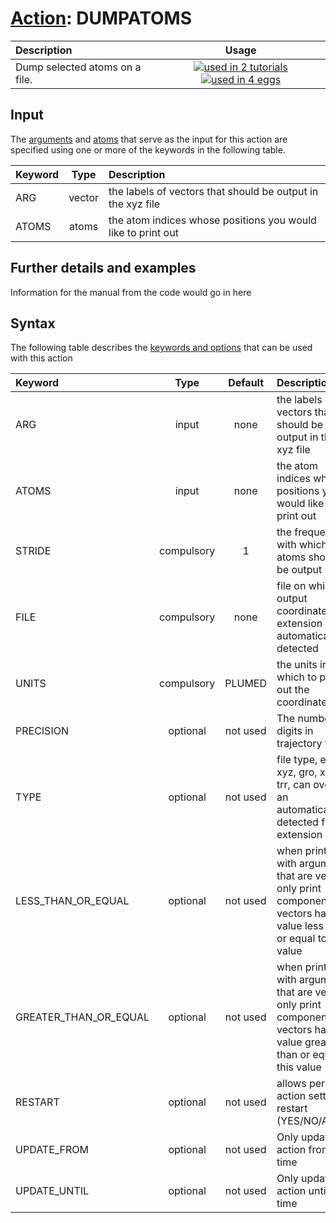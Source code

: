# [Action](actions.md): DUMPATOMS

| Description    | Usage |
|:--------|:--------:|
| Dump selected atoms on a file. | [![used in 2 tutorials](https://img.shields.io/badge/tutorials-2-green.svg)](https://www.plumed-tutorials.org/browse.html?search=DUMPATOMS)[![used in 4 eggs](https://img.shields.io/badge/nest-4-green.svg)](https://www.plumed-nest.org/browse.html?search=DUMPATOMS) | 

## Input

The [arguments](specifying_arguments.html) and [atoms](specifying_atoms.html) that serve as the input for this action are specified using one or more of the keywords in the following table.

| Keyword |  Type | Description |
|:--------|:------:|:-----------|
| ARG | vector | the labels of vectors that should be output in the xyz file |
| ATOMS | atoms | the atom indices whose positions you would like to print out |


## Further details and examples 
Information for the manual from the code would go in here 
## Syntax 
The following table describes the [keywords and options](parsing.md) that can be used with this action 

| Keyword | Type | Default | Description |
|:-------|:----:|:-------:|:-----------|
| ARG | input | none | the labels of vectors that should be output in the xyz file |
| ATOMS | input | none | the atom indices whose positions you would like to print out |
| STRIDE | compulsory | 1 |  the frequency with which the atoms should be output |
| FILE | compulsory | none | file on which to output coordinates; extension is automatically detected |
| UNITS | compulsory | PLUMED |  the units in which to print out the coordinates |
| PRECISION | optional | not used | The number of digits in trajectory file |
| TYPE | optional | not used | file type, either xyz, gro, xtc, or trr, can override an automatically detected file extension |
| LESS_THAN_OR_EQUAL | optional | not used | when printing with arguments that are vectors only print components of vectors have a value less than or equal to this value |
| GREATER_THAN_OR_EQUAL | optional | not used | when printing with arguments that are vectors only print components of vectors have a value greater than or equal to this value |
| RESTART | optional | not used | allows per-action setting of restart (YES/NO/AUTO) |
| UPDATE_FROM | optional | not used | Only update this action from this time |
| UPDATE_UNTIL | optional | not used | Only update this action until this time |
